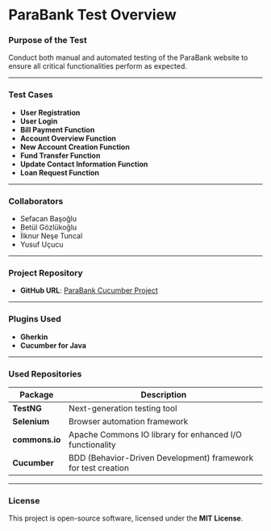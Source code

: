 
# ParaBank Test Overview

### Purpose of the Test  
Conduct both manual and automated testing of the ParaBank website to ensure all critical functionalities perform as expected.

---

### Test Cases

- **User Registration**
- **User Login**
- **Bill Payment Function**
- **Account Overview Function**
- **New Account Creation Function**
- **Fund Transfer Function**
- **Update Contact Information Function**
- **Loan Request Function**

---

### Collaborators

- Sefacan Başoğlu
- Betül Gözlükoğlu
- İlknur Neşe Tuncal
- Yusuf Uçucu

---

### Project Repository  
- **GitHub URL**: [ParaBank Cucumber Project](https://github.com/ilknurnese/ParaBank_CucumberProject)

---

### Plugins Used

- **Gherkin**  
- **Cucumber for Java**

---

### Used Repositories

| Package      | Description                                                   |
|--------------|---------------------------------------------------------------|
| **TestNG**       | Next-generation testing tool                                  |
| **Selenium**     | Browser automation framework                                  |
| **commons.io**   | Apache Commons IO library for enhanced I/O functionality      |
| **Cucumber**     | BDD (Behavior-Driven Development) framework for test creation |

---

### License

This project is open-source software, licensed under the **MIT License**.

